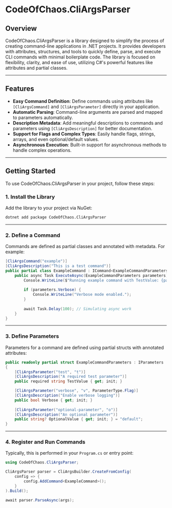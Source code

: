 ﻿# CodeOfChaos.CliArgsParser

## Overview
CodeOfChaos.CliArgsParser is a library designed to simplify the process of creating command-line applications in .NET projects. It provides developers with attributes, structures, and tools to quickly define, parse, and execute CLI commands with minimal boilerplate code. The library is focused on flexibility, clarity, and ease of use, utilizing C#'s powerful features like attributes and partial classes.

---

## Features
- **Easy Command Definition**: Define commands using attributes like `[CliArgsCommand]` and `[CliArgsParameter]` directly in your application.
- **Automatic Parsing**: Command-line arguments are parsed and mapped to parameters automatically.
- **Description Metadata**: Add meaningful descriptions to commands and parameters using `[CliArgsDescription]` for better documentation.
- **Support for Flags and Complex Types**: Easily handle flags, strings, arrays, and even optional/default values.
- **Asynchronous Execution**: Built-in support for asynchronous methods to handle complex operations.

---

## Getting Started
To use CodeOfChaos.CliArgsParser in your project, follow these steps:

### 1. Install the Library
Add the library to your project via NuGet:
```bash
dotnet add package CodeOfChaos.CliArgsParser
```

---

### 2. Define a Command
Commands are defined as partial classes and annotated with metadata. For example:
```csharp
[CliArgsCommand("example")]
[CliArgsDescription("This is a test command")]
public partial class ExampleCommand : ICommand<ExampleCommandParameters> {
    public async Task ExecuteAsync(ExampleCommandParameters parameters) {
        Console.WriteLine($"Running example command with TestValue: {parameters.TestValue}");
        
        if (parameters.Verbose) {
            Console.WriteLine("Verbose mode enabled.");
        }
        
        await Task.Delay(100); // Simulating async work
    }
}
```

---

### 3. Define Parameters
Parameters for a command are defined using partial structs with annotated attributes:
```csharp
public readonly partial struct ExampleCommandParameters : IParameters
{
    [CliArgsParameter("test", "t")]
    [CliArgsDescription("A required test parameter")]
    public required string TestValue { get; init; }

    [CliArgsParameter("verbose", "v", ParameterType.Flag)]
    [CliArgsDescription("Enable verbose logging")]
    public bool Verbose { get; init; }
    
    [CliArgsParameter("optional-parameter", "o")]
    [CliArgsDescription("An optional parameter")]
    public string? OptionalValue { get; init; } = "default";
}
```

---

### 4. Register and Run Commands
Typically, this is performed in your `Program.cs` or entry point:
```csharp
using CodeOfChaos.CliArgsParser;

CliArgsParser parser = CliArgsBuilder.CreateFromConfig(
    config => {
        config.AddCommand<ExampleCommand>();
    }
).Build();

await parser.ParseAsync(args);
```